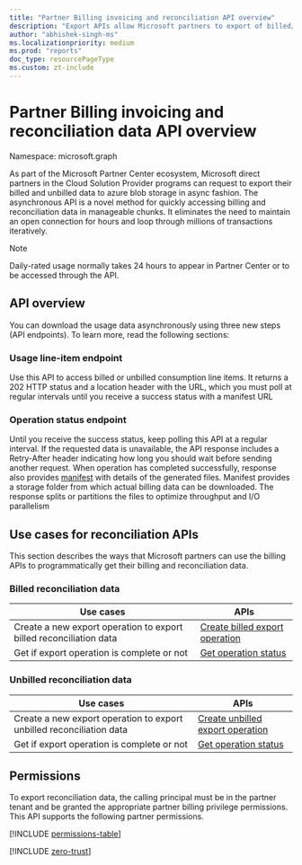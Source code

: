 ```yaml
---
title: "Partner Billing invoicing and reconciliation API overview"
description: "Export APIs allow Microsoft partners to export of billed/unbilled reconciliation data to download the data in efficient and async fashion."
author: "abhishek-singh-ms"
ms.localizationpriority: medium
ms.prod: "reports"
doc_type: resourcePageType
ms.custom: zt-include
---
```


# Partner Billing invoicing and reconciliation data API overview

Namespace: microsoft.graph

As part of the Microsoft Partner Center ecosystem, Microsoft direct partners in the Cloud Solution Provider programs can request to export their billed and unbilled data to azure blob storage in async fashion. The asynchronous API is a novel method for quickly accessing billing and reconciliation data in manageable chunks. It eliminates the need to maintain an open connection for hours and loop through millions of transactions iteratively.

> [!NOTE]
>Daily-rated usage normally takes 24 hours to appear in Partner Center or to be accessed through the API.


## API overview

You can download the usage data asynchronously using three new steps (API endpoints). To learn more, read the following sections:

### Usage line-item endpoint
Use this API to access billed or unbilled consumption line items. It returns a 202 HTTP status and a location header with the URL, which you must poll at regular intervals until you receive a success status with a manifest URL

### Operation status endpoint
Until you receive the success status, keep polling this API at a regular interval. If the requested data is unavailable, the API response includes a Retry-After header indicating how long you should wait before sending another request. When operation has completed successfully, response also provides [manifest](../resources/partners-billing-manifest.md) with details of the generated files. Manifest provides a storage folder from which actual billing data can be downloaded. The response splits or partitions the files to optimize throughput and I/O parallelism

## Use cases for reconciliation APIs

This section describes the ways that Microsoft partners can use the billing APIs to programmatically get their billing and reconciliation data.

### Billed reconciliation data

| Use cases | APIs |
|--|--|
| Create a new export operation to export billed reconciliation data | [Create billed export operation](../api/partners-billing-billedusage-export.md) |
| Get if export operation is complete or not | [Get operation status](../api/partners-billing-operation-get.md) |


### Unbilled reconciliation data

| Use cases | APIs |
|--|--|
| Create a new export operation to export unbilled reconciliation data | [Create unbilled export operation](../api/partners-billing-unbilledusage-export.md) |
| Get if export operation is complete or not | [Get operation status](../api/partners-billing-operation-get.md) |



## Permissions

To export reconciliation data, the calling principal must be in the partner tenant and be granted the appropriate partner billing privilege permissions. This API supports the following partner permissions.

[!INCLUDE [permissions-table](../includes/permissions/partners-permissions.md)]

<!-- Start of: Link to ZT guidance: H2 section -->

[!INCLUDE [zero-trust](~/../azure_docs/includes/active-directory-zero-trust.md)]

<!-- End of: Link to ZT guidance -->

<!-- {
  "type": "#page.annotation",
  "description": "Partner Billing invoicing and reconciliation API overview",
  "keywords": "",
  "section": "documentation",
  "tocPath": "",
  "suppressions": [
    "Error: /resources/partners-billing-usageexport-api-overview.md:
      Exception processing links.
      Link Definition was null. Link text: !INCLUDE zero-trust (Parameter 'Definition')"
  ]
}-->
